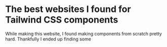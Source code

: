 # The best websites I found for Tailwind CSS components

While making this website, I found making components from scratch pretty hard. Thankfully I ended up finding some 